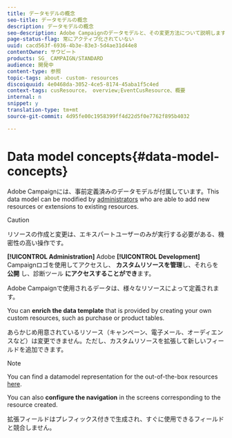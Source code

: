 ```yaml
---
title: データモデルの概念
seo-title: データモデルの概念
description: データモデルの概念
seo-description: Adobe Campaignのデータモデルと、その変更方法について説明します。
page-status-flag: 常にアクティブ化されていない
uuid: cacd563f-6936-4b3e-83e3-5d4ae31d44e8
contentOwner: サウビート
products: SG_ CAMPAIGN/STANDARD
audience: 開発中
content-type: 参照
topic-tags: about- custom- resources
discoiquuid: 4e0468da-3052-4ce5-8174-45aba1f5c4ed
context-tags: cusResource， overview;EventCusResource、概要
internal: n
snippet: y
translation-type: tm+mt
source-git-commit: 4d95fe00c1958399ff4d22d5f0e7762f895b4032

---
```



# Data model concepts{#data-model-concepts}

Adobe Campaignには、事前定義済みのデータモデルが付属しています。This data model can be modified by [administrators](../../administration/using/users-management.md#functional-administrators) who are able to add new resources or extensions to existing resources.

>[!CAUTION]
>
>リソースの作成と変更は、エキスパートユーザーのみが実行する必要がある、機密性の高い操作です。

**[!UICONTROL Administration]** Adobe **[!UICONTROL Development]** Campaignロゴを使用してアクセスし、 **カスタムリソースを管理**&#x200B;し、それらを **公開** し、診断ツール **にアクセスすることができ**&#x200B;ます。

Adobe Campaignで使用されるデータは、様々なリソースによって定義されます。

You can **enrich the data template** that is provided by creating your own custom resources, such as purchase or product tables.

あらかじめ用意されているリソース（キャンペーン、電子メール、オーディエンスなど）は変更できません。ただし、カスタムリソースを拡張して新しいフィールドを追加できます。

>[!NOTE]
>
>You can find a datamodel representation for the out-of-the-box resources [here](https://docs.campaign.adobe.com/doc/standard/en/datamodel/datamodel.html).

You can also **configure the navigation** in the screens corresponding to the resource created.

拡張フィールドはプレフィックス付きで生成され、すぐに使用できるフィールドと競合しません。
